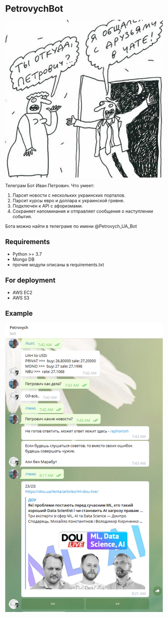 ﻿# PetrovychBot

![alt text](https://github.com/AntonAks/PetrovychBot/blob/main/icon.jpg?raw=true)

Телеграм Бот Иван Петрович. 
Что умеет:
1. Парсит новости с нескольких украинских порталов.
2. Парсит курсы евро и доллара к украинской гривне.  
3. Подключен к API с афоризмами. 
4. Сохраняет напоминания и отправляет сообщения о наступлении события.

Бота можно найти в телеграме по имени @Petrovych_UA_Bot

## Requirements
- Python >= 3.7
- Mongo DB
- прочие модули описаны в requirements.txt

## For deployment
- AWS EC2
- AWS S3

## Example
![alt text](https://github.com/AntonAks/PetrovychBot/blob/main/bot_pic.jpg?raw=true)
